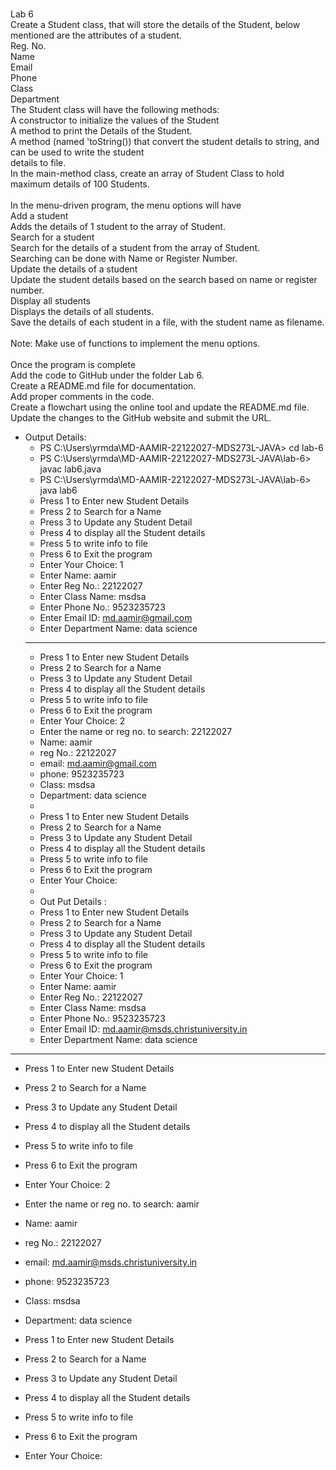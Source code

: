 <br>Lab 6
<br>Create a Student class, that will store the details of the Student, below mentioned are the attributes of a student.
<br>Reg. No.
<br>Name
<br>Email
<br>Phone
<br>Class
<br>Department
<br>The Student class will have the following methods:
<br>A constructor to initialize the values of the Student
<br>A method to print the Details of the Student.
<br>A method (named 'toString()) that convert the student details to string, and can be used to write the student <br>details to file.
<br>In the main-method class, create an array of Student Class to hold maximum details of 100 Students.
<br>
<br>In the menu-driven program, the menu options will have
<br>Add a student
<br>Adds the details of 1 student to the array of Student.
<br>Search for a student
<br>Search for the details of a student from the array of Student.
<br>Searching can be done with Name or Register Number.
<br>Update the details of a student
<br>Update the student details based on the search based on name or register number.
<br>Display all students
<br>Displays the details of all students.
<br>Save the details of each student in a file, with the student name as filename.
<br>
<br>Note: Make use of functions to implement the menu options.
<br>
<br>Once the program is complete
<br>Add the code to GitHub under the folder Lab 6.
<br>Create a README.md file for documentation.
<br>Add proper comments in the code.
<br>Create a flowchart using the online tool and update the README.md file.
<br>Update the changes to the GitHub website and submit the URL.


- Output Details:
  - PS C:\Users\yrmda\MD-AAMIR-22122027-MDS273L-JAVA> cd lab-6
  - PS C:\Users\yrmda\MD-AAMIR-22122027-MDS273L-JAVA\lab-6> javac lab6.java
  - PS C:\Users\yrmda\MD-AAMIR-22122027-MDS273L-JAVA\lab-6> java lab6
  - Press 1 to Enter new Student Details
  - Press 2 to Search for a Name
  - Press 3 to Update any Student Detail
  - Press 4 to display all the Student details
  - Press 5 to write info to file
  - Press 6 to Exit the program
  - Enter Your Choice: 1
  - Enter Name: aamir
  - Enter Reg No.: 22122027
  - Enter Class Name: msdsa
  - Enter Phone No.: 9523235723
  - Enter Email ID: md.aamir@gmail.com
  - Enter Department Name: data science
  - -------------------------------------------------------------------
  - Press 1 to Enter new Student Details
  - Press 2 to Search for a Name
  - Press 3 to Update any Student Detail
  - Press 4 to display all the Student details
  - Press 5 to write info to file
  - Press 6 to Exit the program
  - Enter Your Choice: 2
  - Enter the name or reg no. to search: 22122027
  - Name: aamir
  - reg No.: 22122027
  - email: md.aamir@gmail.com
  - phone: 9523235723
  - Class: msdsa
  - Department: data science
  - 
  - Press 1 to Enter new Student Details
  - Press 2 to Search for a Name
  - Press 3 to Update any Student Detail
  - Press 4 to display all the Student details
  - Press 5 to write info to file
  - Press 6 to Exit the program
  - Enter Your Choice:
  - 
  - Out Put Details :
  - Press 1 to Enter new Student Details
  - Press 2 to Search for a Name
  - Press 3 to Update any Student Detail      
  - Press 4 to display all the Student details
  - Press 5 to write info to file
  - Press 6 to Exit the program
  - Enter Your Choice: 1
  - Enter Name: aamir
  - Enter Reg No.: 22122027
  - Enter Class Name: msdsa
  - Enter Phone No.: 9523235723
  - Enter Email ID: md.aamir@msds.christuniversity.in
  - Enter Department Name: data science
-------------------------------------------------------------------
  - Press 1 to Enter new Student Details
  - Press 2 to Search for a Name
  - Press 3 to Update any Student Detail
  - Press 4 to display all the Student details
  - Press 5 to write info to file
  - Press 6 to Exit the program
  - Enter Your Choice: 2
  - Enter the name or reg no. to search: aamir
  - Name: aamir
  - reg No.: 22122027
  - email: md.aamir@msds.christuniversity.in
  - phone: 9523235723
  - Class: msdsa
  - Department: data science

  - Press 1 to Enter new Student Details
  - Press 2 to Search for a Name
  - Press 3 to Update any Student Detail
  - Press 4 to display all the Student details
  - Press 5 to write info to file
  - Press 6 to Exit the program
  - Enter Your Choice: